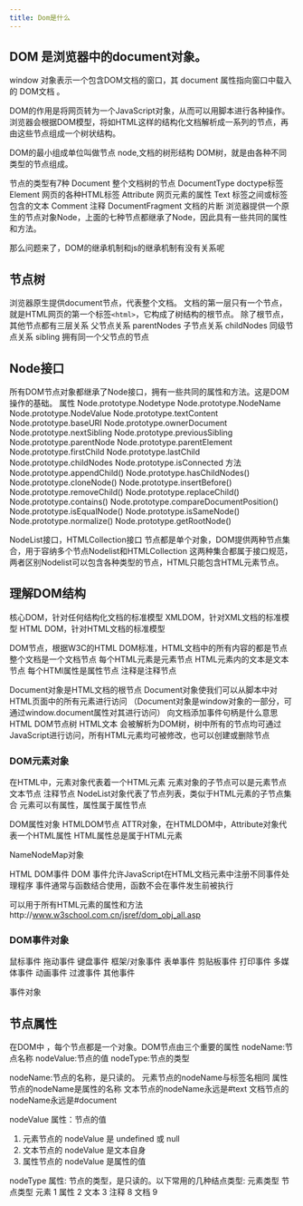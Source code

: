 ```yaml
---
title: Dom是什么
---
```


## DOM 是浏览器中的document对象。
window 对象表示一个包含DOM文档的窗口，其 document 属性指向窗口中载入的 DOM文档 。

DOM的作用是将网页转为一个JavaScript对象，从而可以用脚本进行各种操作。
浏览器会根据DOM模型，将如HTML这样的结构化文档解析成一系列的节点，再由这些节点组成一个树状结构。

DOM的最小组成单位叫做节点 node,文档的树形结构 DOM树，就是由各种不同类型的节点组成。

节点的类型有7种
Document 整个文档树的节点
DocumentType doctype标签
Element 网页的各种HTML标签
Attribute 网页元素的属性
Text 标签之间或标签包含的文本
Comment 注释
DocumentFragment 文档的片断
浏览器提供一个原生的节点对象Node，上面的七种节点都继承了Node，因此具有一些共同的属性和方法。

那么问题来了，DOM的继承机制和js的继承机制有没有关系呢

## 节点树
浏览器原生提供document节点，代表整个文档。
文档的第一层只有一个节点，就是HTML网页的第一个标签`<html>`，它构成了树结构的根节点。
除了根节点，其他节点都有三层关系
	父节点关系 parentNodes 
	子节点关系 childNodes 
	同级节点关系 sibling 拥有同一个父节点的节点
	


## Node接口
所有DOM节点对象都继承了Node接口，拥有一些共同的属性和方法。这是DOM操作的基础。
属性
	Node.prototype.Nodetype
	Node.prototype.NodeName
	Node.prototype.NodeValue
	Node.prototype.textContent
	Node.prototype.baseURI
	Node.prototype.ownerDocument
	Node.prototype.nextSibling
	Node.prototype.previousSibling
	Node.prototype.parentNode
	Node.prototype.parentElement
	Node.prototype.firstChild
	Node.prototype.lastChild
	Node.prototype.childNodes
	Node.prototype.isConnected
方法
	Node.prototype.appendChild()
	Node.prototype.hasChildNodes()
	Node.prototype.cloneNode()
	Node.prototype.insertBefore()
	Node.prototype.removeChild()
	Node.prototype.replaceChild()
	Node.prototype.contains()
	Node.prototype.compareDocumentPosition()
	Node.prototype.isEqualNode()
	Node.prototype.isSameNode()
	Node.prototype.normalize()
	Node.prototype.getRootNode()
	
NodeList接口，HTMLCollection接口
节点都是单个对象，DOM提供两种节点集合，用于容纳多个节点Nodelist和HTMLCollection
这两种集合都属于接口规范，两者区别Nodelist可以包含各种类型的节点，HTML只能包含HTML元素节点。


## 理解DOM结构
核心DOM，针对任何结构化文档的标准模型
XMLDOM，针对XML文档的标准模型
HTML DOM，针对HTML文档的标准模型


DOM节点，根据W3C的HTML DOM标准，HTML文档中的所有内容的都是节点
整个文档是一个文档节点
每个HTML元素是元素节点
HTML元素内的文本是文本节点
每个HTMl属性是属性节点
注释是注释节点

Document对象是HTML文档的根节点
Document对象使我们可以从脚本中对HTML页面中的所有元素进行访问
（Document对象是window对象的一部分，可通过window.document属性对其进行访问）
向文档添加事件句柄是什么意思
HTML DOM节点树
HTML文本 会被解析为DOM树，树中所有的节点均可通过JavaScript进行访问，所有HTML元素均可被修改，也可以创建或删除节点

### DOM元素对象
在HTML中，元素对象代表着一个HTML元素
元素对象的子节点可以是元素节点 文本节点 注释节点
NodeList对象代表了节点列表，类似于HTML元素的子节点集合
元素可以有属性，属性属于属性节点


DOM属性对象
HTMLDOM节点
ATTR对象，在HTMLDOM中，Attribute对象代表一个HTML属性
HTML属性总是属于HTML元素

NameNodeMap对象

HTML DOM事件 
DOM 事件允许JavaScript在HTML文档元素中注册不同事件处理程序
事件通常与函数结合使用，函数不会在事件发生前被执行

可以用于所有HTML元素的属性和方法http://www.w3school.com.cn/jsref/dom_obj_all.asp

### DOM事件对象
鼠标事件
拖动事件
键盘事件
框架/对象事件
表单事件
剪贴板事件
打印事件
多媒体事件
动画事件
过渡事件
其他事件


事件对象

## 节点属性
在DOM中 ，每个节点都是一个对象。DOM节点由三个重要的属性
nodeName:节点名称
nodeValue:节点的值
nodeType:节点的类型

nodeName:节点的名称，是只读的。
元素节点的nodeName与标签名相同
属性节点的nodeName是属性的名称
文本节点的nodeName永远是#text
文档节点的nodeName永远是#document

nodeValue 属性：节点的值
1. 元素节点的 nodeValue 是 undefined 或 null
2. 文本节点的 nodeValue 是文本自身
3. 属性节点的 nodeValue 是属性的值

nodeType 属性: 节点的类型，是只读的。以下常用的几种结点类型:
元素类型    节点类型
  元素          1
  属性          2
  文本          3
  注释          8
  文档          9



